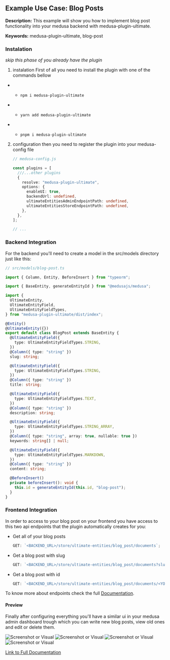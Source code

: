 ## Example Use Case: Blog Posts

**Description:** This example will show you how to implement blog post functionality into your medusa backend with medusa-plugin-ultimate.

**Keywords:** medusa-plugin-ultimate, blog-post

### Instalation

_skip this phase of you already have the plugin_

1. instalation First of all you need to install the plugin with one of the commands bellow

- - ```
    npm i medusa-plugin-ultimate
    ```
- - ```
    yarn add medusa-plugin-ultimate
    ```
- - ```
    pnpm i medusa-plugin-ultimate
    ```

2. configuration then you need to register the plugin into your medusa-config file

   ```ts
   // medusa-config.js

   const plugins = [
     ///...other plugins
     {
       resolve: "medusa-plugin-ultimate",
       options: {
         enableUI: true,
         backendUrl: undefined,
         ultimateEntitiesAdminEndpointPath: undefined,
         ultimateEntitiesStoreEndpointPath: undefined,
       },
     },
   ];

   // ...
   ```

### Backend Integration

For the backend you'll need to create a model in the src/models directory just like this:

```ts
// src/models/blog-post.ts

import { Column, Entity, BeforeInsert } from "typeorm";

import { BaseEntity, generateEntityId } from "@medusajs/medusa";

import {
  UltimateEntity,
  UltimateEntityField,
  UltimateEntityFieldTypes,
} from "medusa-plugin-ultimate/dist/index";

@Entity()
@UltimateEntity({})
export default class BlogPost extends BaseEntity {
  @UltimateEntityField({
    type: UltimateEntityFieldTypes.STRING,
  })
  @Column({ type: "string" })
  slug: string;

  @UltimateEntityField({
    type: UltimateEntityFieldTypes.STRING,
  })
  @Column({ type: "string" })
  title: string;

  @UltimateEntityField({
    type: UltimateEntityFieldTypes.TEXT,
  })
  @Column({ type: "string" })
  description: string;

  @UltimateEntityField({
    type: UltimateEntityFieldTypes.STRING_ARRAY,
  })
  @Column({ type: "string", array: true, nullable: true })
  keywords: string[] | null;

  @UltimateEntityField({
    type: UltimateEntityFieldTypes.MARKDOWN,
  })
  @Column({ type: "string" })
  content: string;

  @BeforeInsert()
  private beforeInsert(): void {
    this.id = generateEntityId(this.id, "blog-post");
  }
}
```

### Frontend Integration

In order to access to your blog post on your frontend you have access to this two api endpoints that the plugin automatically creates for you:

- Get all of your blog posts

  ```ts
  GET: `<BACKEND_URL>/store/ultimate-entities/blog_post/documents`;
  ```

- Get a blog post with slug

  ```ts
  GET: `<BACKEND_URL>/store/ultimate-entities/blog_post/documents?slug=<YOUR_BLOG_POST_SLUG>`;
  ```

- Get a blog post with id

  ```ts
  GET: `<BACKEND_URL>/store/ultimate-entities/blog_post/documents/<YOUR_BLOG_POST_ID>`;
  ```

To know more about endpoints check the full [Documentation](../../README.md).

#### Preview

Finally after configuring everything you'll have a similar ui in your medusa admin dashboard trough which you can write new blog posts, view old ones and edit or delete them.

![Screenshot or Visual](./assets/blog-post-example-image-1.png)
![Screenshot or Visual](./assets/blog-post-example-image-2.png)
![Screenshot or Visual](./assets/blog-post-example-image-3.png)
![Screenshot or Visual](./assets/blog-post-example-image-4.png)

[Link to Full Documentation](../../README.md)
